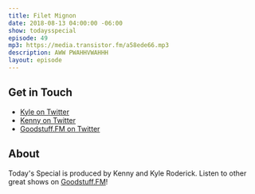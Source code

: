 ```yaml
---
title: Filet Mignon
date: 2018-08-13 04:00:00 -06:00
show: todaysspecial
episode: 49
mp3: https://media.transistor.fm/a58ede66.mp3
description: AWW PWAHHVWAHHH
layout: episode
---
```


## Get in Touch
- [Kyle on Twitter](http://twitter.com/dogburps)
- [Kenny on Twitter](http://twitter.com/kennyroderick_)
- [Goodstuff.FM on Twitter](http://twitter.com/goodstufffm)
## About

Today's Special is produced by Kenny and Kyle Roderick. Listen to other great shows on [Goodstuff.FM](http://goodstuff.fm/shows)!